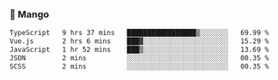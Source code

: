 ### 🥭 Mango

<!--START_SECTION:waka-->

```txt
TypeScript   9 hrs 37 mins   █████████████████▒░░░░░░░   69.99 %
Vue.js       2 hrs 6 mins    ███▓░░░░░░░░░░░░░░░░░░░░░   15.29 %
JavaScript   1 hr 52 mins    ███▒░░░░░░░░░░░░░░░░░░░░░   13.69 %
JSON         2 mins          ░░░░░░░░░░░░░░░░░░░░░░░░░   00.35 %
SCSS         2 mins          ░░░░░░░░░░░░░░░░░░░░░░░░░   00.35 %
```

<!--END_SECTION:waka-->
